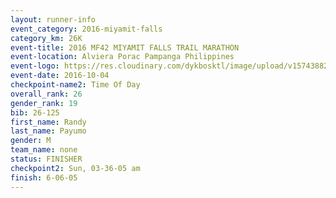 ```yaml
---
layout: runner-info 
event_category: 2016-miyamit-falls 
category_km: 26K 
event-title: 2016 MF42 MIYAMIT FALLS TRAIL MARATHON 
event-location: Alviera Porac Pampanga Philippines 
event-logo: https://res.cloudinary.com/dykbosktl/image/upload/v1574388289/Logo/image_iezhv9.jpg 
event-date: 2016-10-04 
checkpoint-name2: Time Of Day 
overall_rank: 26
gender_rank: 19
bib: 26-125
first_name: Randy
last_name: Payumo
gender: M
team_name: none
status: FINISHER
checkpoint2: Sun, 03-36-05 am
finish: 6-06-05
---
```

